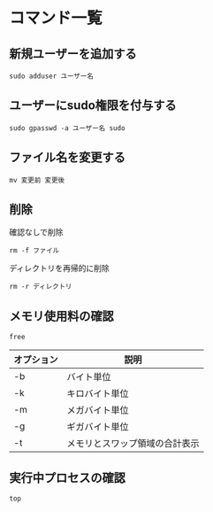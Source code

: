 # コマンド一覧
## 新規ユーザーを追加する
```
sudo adduser ユーザー名
```
## ユーザーにsudo権限を付与する
```
sudo gpasswd -a ユーザー名 sudo
```
## ファイル名を変更する
```
mv 変更前 変更後
```
## 削除
確認なしで削除
```
rm -f ファイル
```
ディレクトリを再帰的に削除
```
rm -r ディレクトリ
```
## メモリ使用料の確認
```
free
```
|オプション|説明|
|-|-|
|-b|バイト単位|
|-k|キロバイト単位|
|-m|メガバイト単位|
|-g|ギガバイト単位|
|-t|メモリとスワップ領域の合計表示|
## 実行中プロセスの確認
```
top
```

